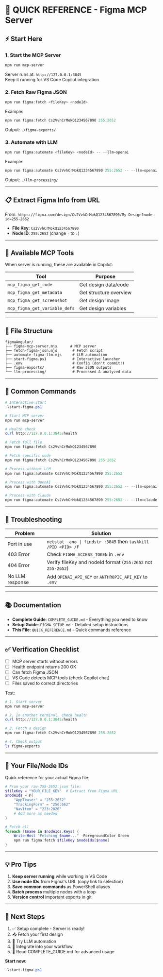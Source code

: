 # 🎯 QUICK REFERENCE - Figma MCP Server

## ⚡ Start Here

### 1. Start the MCP Server
```powershell
npm run mcp-server
```
Server runs at: `http://127.0.0.1:3845`  
Keep it running for VS Code Copilot integration

### 2. Fetch Raw Figma JSON
```powershell
npm run figma:fetch <fileKey> <nodeId>
```
Example:
```powershell
npm run figma:fetch Cs2VvhCrMokQ1234567890 255:2652
```
Output: `./figma-exports/`

### 3. Automate with LLM
```powershell
npm run figma:automate <fileKey> <nodeId> -- --llm=openai
```
Example:
```powershell
npm run figma:automate Cs2VvhCrMokQ1234567890 255:2652 -- --llm=openai
```
Output: `./llm-processing/`

---

## 📋 Extract Figma Info from URL

From: `https://figma.com/design/Cs2VvhCrMokQ1234567890/My-Design?node-id=255-2652`

- **File Key**: `Cs2VvhCrMokQ1234567890`
- **Node ID**: `255:2652` (change `-` to `:`)

---

## 🎨 Available MCP Tools

When server is running, these are available in Copilot:

| Tool | Purpose |
|------|---------|
| `mcp_figma_get_code` | Get design data/code |
| `mcp_figma_get_metadata` | Get structure overview |
| `mcp_figma_get_screenshot` | Get design image |
| `mcp_figma_get_variable_defs` | Get design variables |

---

## 📁 File Structure

```
figmaAngular/
├── figma-mcp-server.mjs      # MCP server
├── fetch-figma-json.mjs       # Fetch script
├── automate-figma-llm.mjs     # LLM automation
├── start-figma.ps1            # Interactive launcher
├── .env                       # Config (don't commit!)
├── figma-exports/             # Raw JSON outputs
└── llm-processing/            # Processed & analyzed data
```

---

## 🔧 Common Commands

```powershell
# Interactive start
.\start-figma.ps1

# Start MCP server
npm run mcp-server

# Health check
curl http://127.0.0.1:3845/health

# Fetch full file
npm run figma:fetch Cs2VvhCrMokQ1234567890

# Fetch specific node
npm run figma:fetch Cs2VvhCrMokQ1234567890 255:2652

# Process without LLM
npm run figma:automate Cs2VvhCrMokQ1234567890 255:2652

# Process with OpenAI
npm run figma:automate Cs2VvhCrMokQ1234567890 255:2652 -- --llm=openai

# Process with Claude
npm run figma:automate Cs2VvhCrMokQ1234567890 255:2652 -- --llm=claude
```

---

## 🚨 Troubleshooting

| Problem | Solution |
|---------|----------|
| Port in use | `netstat -ano \| findstr :3845` then `taskkill /PID <PID> /F` |
| 403 Error | Check `FIGMA_ACCESS_TOKEN` in `.env` |
| 404 Error | Verify fileKey and nodeId format (`255:2652` not `255-2652`) |
| No LLM response | Add `OPENAI_API_KEY` or `ANTHROPIC_API_KEY` to `.env` |

---

## 📚 Documentation

- **Complete Guide**: `COMPLETE_GUIDE.md` - Everything you need to know
- **Setup Guide**: `FIGMA_SETUP.md` - Detailed setup instructions
- **This File**: `QUICK_REFERENCE.md` - Quick commands reference

---

## ✅ Verification Checklist

- [ ] MCP server starts without errors
- [ ] Health endpoint returns 200 OK
- [ ] Can fetch Figma JSON
- [ ] VS Code detects MCP tools (check Copilot chat)
- [ ] Files saved to correct directories

Test:
```powershell
# 1. Start server
npm run mcp-server

# 2. In another terminal, check health
curl http://127.0.0.1:3845/health

# 3. Fetch a design
npm run figma:fetch Cs2VvhCrMokQ1234567890 255:2652

# 4. Check output
ls figma-exports
```

---

## 🎯 Your File/Node IDs

Quick reference for your actual Figma file:

```powershell
# From your raw-255-2652.json file:
$fileKey = "YOUR_FILE_KEY"  # Extract from Figma URL
$nodeIds = @{
    "AppTeaser" = "255:2652"
    "TrackingForm" = "250:662"
    "NavItem" = "223:2026"
    # Add more as needed
}

# Fetch all
foreach ($name in $nodeIds.Keys) {
    Write-Host "Fetching $name..." -ForegroundColor Green
    npm run figma:fetch $fileKey $nodeIds[$name]
}
```

---

## 💡 Pro Tips

1. **Keep server running** while working in VS Code
2. **Use node IDs** from Figma's URL (copy link to selection)
3. **Save common commands** as PowerShell aliases
4. **Batch process** multiple nodes with a loop
5. **Version control** important exports in git

---

## 🚀 Next Steps

1. ✅ Setup complete - Server is ready!
2. 📥 Fetch your first design
3. 🤖 Try LLM automation
4. 🔄 Integrate into your workflow
5. 📖 Read COMPLETE_GUIDE.md for advanced usage

**Start now:**
```powershell
.\start-figma.ps1
```

